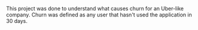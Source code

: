 This project was done to understand what causes churn for an Uber-like company. Churn was defined as any user that hasn't used the application in 30 days.
